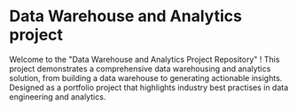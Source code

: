 # Data Warehouse and Analytics project

Welcome to the "Data Warehouse and Analytics Project Repository" ! 
This project demonstrates a comprehensive data warehousing and analytics solution, from building a data warehouse to generating actionable insights. Designed as a portfolio project that highlights industry best practises in data engineering and analytics.
